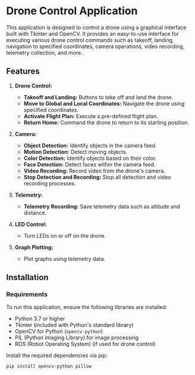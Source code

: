 # Drone Control Application

This application is designed to control a drone using a graphical interface built with Tkinter and OpenCV. It provides an easy-to-use interface for executing various drone control commands such as takeoff, landing, navigation to specified coordinates, camera operations, video recording, telemetry collection, and more.

## Features

1. **Drone Control:**
   - **Takeoff and Landing:** Buttons to take off and land the drone.
   - **Move to Global and Local Coordinates:** Navigate the drone using specified coordinates.
   - **Activate Flight Plan:** Execute a pre-defined flight plan.
   - **Return Home:** Command the drone to return to its starting position.

2. **Camera:**
   - **Object Detection:** Identify objects in the camera feed.
   - **Motion Detection:** Detect moving objects.
   - **Color Detection:** Identify objects based on their color.
   - **Face Detection:** Detect faces within the camera feed.
   - **Video Recording:** Record video from the drone's camera.
   - **Stop Detection and Recording:** Stop all detection and video recording processes.

3. **Telemetry:**
   - **Telemetry Recording:** Save telemetry data such as altitude and distance.

4. **LED Control:**
   - Turn LEDs on or off on the drone.

5. **Graph Plotting:**
   - Plot graphs using telemetry data.

## Installation

### Requirements

To run this application, ensure the following libraries are installed:

- Python 3.7 or higher
- Tkinter (included with Python's standard library)
- OpenCV for Python (`opencv-python`)
- PIL (Python Imaging Library) for image processing
- ROS (Robot Operating System) (if used for drone control)

Install the required dependencies via pip:

```bash
pip install opencv-python pillow
